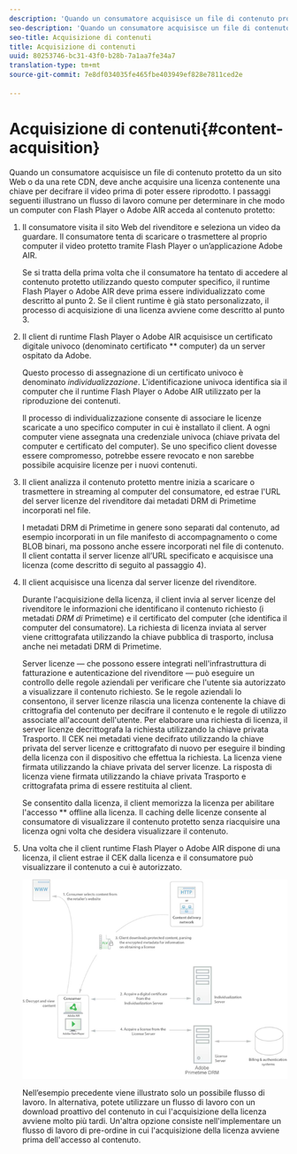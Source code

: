 ```yaml
---
description: 'Quando un consumatore acquisisce un file di contenuto protetto da un sito Web o da una rete CDN, deve anche acquisire una licenza contenente una chiave per decifrare il video prima di poter essere riprodotto. I passaggi seguenti illustrano un flusso di lavoro comune per determinare in che modo il contenuto protetto è accessibile da un computer con Flash Player o Adobe AIR '
seo-description: 'Quando un consumatore acquisisce un file di contenuto protetto da un sito Web o da una rete CDN, deve anche acquisire una licenza contenente una chiave per decifrare il video prima di poter essere riprodotto. I passaggi seguenti illustrano un flusso di lavoro comune per determinare in che modo il contenuto protetto è accessibile da un computer con Flash Player o Adobe AIR '
seo-title: Acquisizione di contenuti
title: Acquisizione di contenuti
uuid: 80253746-bc31-43f0-b28b-7a1aa7fe34a7
translation-type: tm+mt
source-git-commit: 7e8df034035fe465fbe403949ef828e7811ced2e

---
```



# Acquisizione di contenuti{#content-acquisition}

Quando un consumatore acquisisce un file di contenuto protetto da un sito Web o da una rete CDN, deve anche acquisire una licenza contenente una chiave per decifrare il video prima di poter essere riprodotto. I passaggi seguenti illustrano un flusso di lavoro comune per determinare in che modo un computer con Flash Player o Adobe AIR acceda al contenuto protetto:

1. Il consumatore visita il sito Web del rivenditore e seleziona un video da guardare. Il consumatore tenta di scaricare o trasmettere al proprio computer il video protetto tramite Flash Player o un’applicazione Adobe AIR.

   Se si tratta della prima volta che il consumatore ha tentato di accedere al contenuto protetto utilizzando questo computer specifico, il runtime Flash Player o Adobe AIR deve prima essere individualizzato come descritto al punto 2. Se il client runtime è già stato personalizzato, il processo di acquisizione di una licenza avviene come descritto al punto 3.

1. Il client di runtime Flash Player o Adobe AIR acquisisce un certificato digitale univoco (denominato certificato ** computer) da un server ospitato da Adobe.

   Questo processo di assegnazione di un certificato univoco è denominato *individualizzazione*. L&#39;identificazione univoca identifica sia il computer che il runtime Flash Player o Adobe AIR utilizzato per la riproduzione dei contenuti.

   Il processo di individualizzazione consente di associare le licenze scaricate a uno specifico computer in cui è installato il client. A ogni computer viene assegnata una credenziale univoca (chiave privata del computer e certificato del computer). Se uno specifico client dovesse essere compromesso, potrebbe essere revocato e non sarebbe possibile acquisire licenze per i nuovi contenuti.

1. Il client analizza il contenuto protetto mentre inizia a scaricare o trasmettere in streaming al computer del consumatore, ed estrae l&#39;URL del server licenze del rivenditore dai metadati DRM di Primetime incorporati nel file.

   I metadati DRM di Primetime in genere sono separati dal contenuto, ad esempio incorporati in un file manifesto di accompagnamento o come BLOB binari, ma possono anche essere incorporati nel file di contenuto. Il client contatta il server licenze all’URL specificato e acquisisce una licenza (come descritto di seguito al passaggio 4).
1. Il client acquisisce una licenza dal server licenze del rivenditore.

   Durante l&#39;acquisizione della licenza, il client invia al server licenze del rivenditore le informazioni che identificano il contenuto richiesto (i metadati *DRM di* Primetime) e il certificato del computer (che identifica il computer del consumatore). La richiesta di licenza inviata al server viene crittografata utilizzando la chiave pubblica di trasporto, inclusa anche nei metadati DRM di Primetime.

   Server licenze — che possono essere integrati nell&#39;infrastruttura di fatturazione e autenticazione del rivenditore — può eseguire un controllo delle regole aziendali per verificare che l&#39;utente sia autorizzato a visualizzare il contenuto richiesto. Se le regole aziendali lo consentono, il server licenze rilascia una licenza contenente la chiave di crittografia del contenuto per decifrare il contenuto e le regole di utilizzo associate all&#39;account dell&#39;utente. Per elaborare una richiesta di licenza, il server licenze decrittografa la richiesta utilizzando la chiave privata Trasporto. Il CEK nei metadati viene decifrato utilizzando la chiave privata del server licenze e crittografato di nuovo per eseguire il binding della licenza con il dispositivo che effettua la richiesta. La licenza viene firmata utilizzando la chiave privata del server licenze. La risposta di licenza viene firmata utilizzando la chiave privata Trasporto e crittografata prima di essere restituita al client.

   Se consentito dalla licenza, il client memorizza la licenza per abilitare l&#39;accesso ** offline alla licenza. Il caching delle licenze consente al consumatore di visualizzare il contenuto protetto senza riacquisire una licenza ogni volta che desidera visualizzare il contenuto.

1. Una volta che il client runtime Flash Player o Adobe AIR dispone di una licenza, il client estrae il CEK dalla licenza e il consumatore può visualizzare il contenuto a cui è autorizzato.

   <!--<a id="fig_s43_gc2_44"></a>-->

   ![](assets/FMRMS_fig01_web.png)

   Nell’esempio precedente viene illustrato solo un possibile flusso di lavoro. In alternativa, potete utilizzare un flusso di lavoro con un download proattivo del contenuto in cui l&#39;acquisizione della licenza avviene molto più tardi. Un&#39;altra opzione consiste nell&#39;implementare un flusso di lavoro di pre-ordine in cui l&#39;acquisizione della licenza avviene prima dell&#39;accesso al contenuto.

